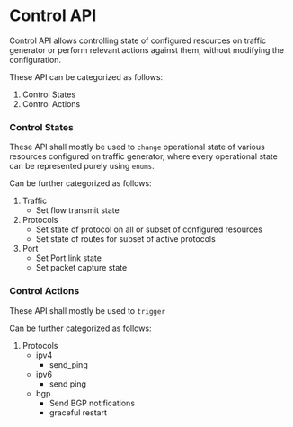 # Control API

Control API allows controlling state of configured resources on traffic generator or perform relevant actions against them, without modifying the configuration.

These API can be categorized as follows:
1. Control States
2. Control Actions

### Control States

These API shall mostly be used to `change` operational state of various resources configured on traffic generator, where every operational state can be represented purely using `enums`.

Can be further categorized as follows:
1. Traffic
    - Set flow transmit state
2. Protocols
    - Set state of protocol on all or subset of configured resources
    - Set state of routes for subset of active protocols
3. Port
    - Set Port link state
    - Set packet capture state

### Control Actions

These API shall mostly be used to `trigger` 

Can be further categorized as follows:
1. Protocols
    - ipv4
        - send_ping
    - ipv6
        - send ping
    - bgp
        - Send BGP notifications
        - graceful restart
